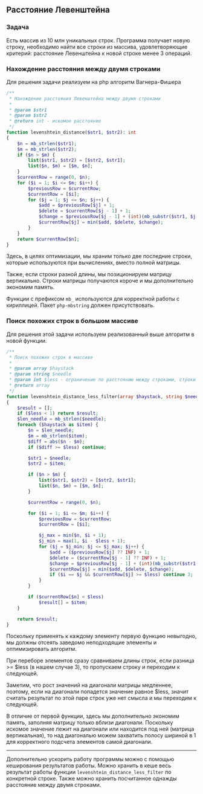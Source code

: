 ## Расстояние Левенштейна

### Задача

Есть массив из 10 млн уникальных строк. Программа получает новую строку, необходимо найти все строки из массива,
удовлетворяющие критерий: расстояние Левенштейна к новой строке менее 3 операций.

### Нахождение расстояния между двумя строками

Для решения задачи реализуем на php алгоритм Вагнера-Фишера

```php 
/**
 * Нахождение расстояния Левенштейна между двумя строками
 *
 * @param $str1
 * @param $str2
 * @return int - искомое расстояние
 */
function levenshtein_distance($str1, $str2): int
{
    $n = mb_strlen($str1);
    $m = mb_strlen($str2);
    if ($n > $m) {
        list($str1, $str2) = [$str2, $str1];
        list($n, $m) = [$m, $n];
    }
    $currentRow = range(0, $n);
    for ($i = 1; $i <= $m; $i++) {
        $previousRow = $currentRow;
        $currentRow = [$i];
        for ($j = 1; $j <= $n; $j++) {
            $add = $previousRow[$j] + 1;
            $delete = $currentRow[$j - 1] + 1;
            $change = $previousRow[$j - 1] + (int)(mb_substr($str1, $j - 1, 1) !== mb_substr($str2, $i - 1, 1));
            $currentRow[$j] = min($add, $delete, $change);
        }
    }
    return $currentRow[$n];
}
```

Здесь, в целях оптимизации, мы храним только две последние строки, которые используются при вычислениях, вместо полной
матрицы.

Также, если строки разной длины, мы позиционируем матрицу вертикально. Строки матрицы получаются короче и мы дополнительно
экономим память.

Функции с префиксом `mb_` используются для корректной работы с кириллицей. Пакет `php-mbstring` должен присутствовать.

### Поиск похожих строк в большом массиве

Для решения этой задачи используем реализованный выше алгоритм в новой функции.

```php 
/**
 * Поиск похожих строк в массиве
 *
 * @param array $haystack
 * @param string $needle
 * @param int $less - ограничение по расстоянию между строками, строки на расстоянии $less от данной не включаются в итоговую выборку
 * @return array
 */
function levenshtein_distance_less_filter(array $haystack, string $needle, int $less = 3): array
{
    $result = [];
    if ($less < 1) return $result;
    $len_needle = mb_strlen($needle);
    foreach ($haystack as $item) {
        $n = $len_needle;
        $m = mb_strlen($item);
        $diff = abs($n - $m);
        if ($diff >= $less) continue;

        $str1 = $needle;
        $str2 = $item;

        if ($n > $m) {
            list($str1, $str2) = [$str2, $str1];
            list($n, $m) = [$m, $n];
        }

        $currentRow = range(0, $n);

        for ($i = 1; $i <= $m; $i++) {
            $previousRow = $currentRow;
            $currentRow = [$i];

            $j_max = min($n, $i + 1);
            $j_min = max(1, $i - $less + 1);
            for ($j = $j_min; $j <= $j_max; $j++) {
                $add = ($previousRow[$j] ?? INF) + 1;
                $delete = ($currentRow[$j - 1] ?? INF) + 1;
                $change = $previousRow[$j - 1] + (int)(mb_substr($str1, $j - 1, 1) !== mb_substr($str2, $i - 1, 1));
                $currentRow[$j] = min($add, $delete, $change);
                if ($i == $j && $currentRow[$j] >= $less) continue 3;
            }
        }

        if ($currentRow[$n] < $less)
            $result[] = $item;
    }

    return $result;
}
```

Поскольку применять к каждому элементу первую функцию невыгодно, мы должны отсеять заведомо неподходящие элементы и
оптимизировать алгоритм.

При переборе элементов сразу сравниваем длины строк, если разница >= $less (в нашем случае 3), то пропускаем строку и
переходим к следующей.

Заметим, что рост значений на диагонали матрицы медленнее, поэтому, если на диагонали попадется значение равное $less,
значит считать результат по этой паре строк уже нет смысла и мы переходим к следующей.

В отличие от первой функции, здесь мы дополнительно экономим память, заполняя матрицу только вблизи диагонали. Поскольку
искомое значение лежит на диагонали или находится под ней (матрица вертикальная), то над диагональю можем захватить
полосу шириной в 1 для корректного подсчета элементов самой диагонали.

---

Дополнительно ускорить работу программы можно с помощью кеширования результатов работы. Можно хранить в кеше весь
результат работы функции `levenshtein_distance_less_filter` по конкретной строке. Также можно хранить посчитанное
однажды расстояние между двумя строками.
